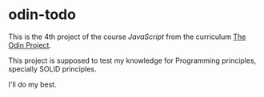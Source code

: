 # odin-todo
This is the 4th project of the course *JavaScript* from the curriculum
[The Odin Project](https://www.theodinproject.com/).

This project is supposed to test my knowledge for Programming principles,
specially SOLID principles.

I'll do my best.
